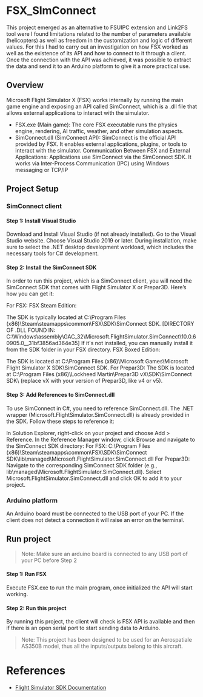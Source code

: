 # FSX_SImConnect

This project emerged as an alternative to FSUIPC extension and Link2FS tool were I found limitations related to the number of parameters available (helicopters) as well as freedom in the customization and logic of different values.
For this I had to carry out an investigation on how FSX worked as well as the existence of its API and how to connect to it through a client. Once the connection with the API was achieved, it was possible to extract the data and send it to an Arduino platform to give it a more practical use.

## Overview
Microsoft Flight Simulator X (FSX) works internally by running the main game engine and exposing an API called SimConnect, which is a .dll file that allows external applications to interact with the simulator.
- FSX.exe (Main game): The core FSX executable runs the physics engine, rendering, AI traffic, weather, and other simulation aspects.
- SimConnect.dll (SimConnect API): SimConnect is the official API provided by FSX. It enables external applications, plugins, or tools to interact with the simulator.
Communication Between FSX and External Applications: Applications use SimConnect via the SimConnect SDK. It works via Inter-Process Communication (IPC) using Windows messaging or TCP/IP

## Project Setup

### SimConnect client

#### Step 1: Install Visual Studio
Download and Install Visual Studio (if not already installed).
Go to the Visual Studio website.
Choose Visual Studio 2019 or later.
During installation, make sure to select the .NET desktop development workload, which includes the necessary tools for C# development.

#### Step 2: Install the SimConnect SDK
In order to run this project, which is a SimConnect client, you will need the SimConnect SDK that comes with Flight Simulator X or Prepar3D. Here’s how you can get it:

For FSX:
FSX Steam Edition:

The SDK is typically located at C:\Program Files (x86)\Steam\steamapps\common\FSX\SDK\SimConnect SDK\.
[DIRECTORY OF .DLL FOUND IN: C:\Windows\assembly\GAC_32\Microsoft.FlightSimulator.SimConnect\10.0.60905.0__31bf3856ad364e35]
If it's not installed, you can manually install it from the SDK folder in your FSX directory.
FSX Boxed Edition:

The SDK is located at C:\Program Files (x86)\Microsoft Games\Microsoft Flight Simulator X SDK\SimConnect SDK\.
For Prepar3D:
The SDK is located at C:\Program Files (x86)\Lockheed Martin\Prepar3D vX\SDK\SimConnect SDK\ (replace vX with your version of Prepar3D, like v4 or v5).

#### Step 3: Add References to SimConnect.dll
To use SimConnect in C#, you need to reference SimConnect.dll. The .NET wrapper (Microsoft.FlightSimulator.SimConnect.dll) is already provided in the SDK. Follow these steps to reference it:

In Solution Explorer, right-click on your project and choose Add > Reference.
In the Reference Manager window, click Browse and navigate to the SimConnect SDK directory:
For FSX: C:\Program Files (x86)\Steam\steamapps\common\FSX\SDK\SimConnect SDK\lib\managed\Microsoft.FlightSimulator.SimConnect.dll
For Prepar3D: Navigate to the corresponding SimConnect SDK folder (e.g., lib\managed\Microsoft.FlightSimulator.SimConnect.dll).
Select Microsoft.FlightSimulator.SimConnect.dll and click OK to add it to your project.

### Arduino platform

An Arduino board must be connected to the USB port of your PC. If the client does not detect a connection it will raise an error on the terminal.

## Run project

> Note: Make sure an arduino board is connected to any USB port of your PC before Step 2

#### Step 1: Run FSX
Execute FSX.exe to run the main program, once initialized the API will start working.

#### Step 2: Run this project
By running this project, the client will check is FSX API is available and then if there is an open serial port to start sending data to Arduino.

> Note: This project has been designed to be used for an Aerospatiale AS350B model, thus all the inputs/outputs belong to this aircraft.


# References
- [Flight Simulator SDK Documentation](https://docs.flightsimulator.com/flighting/html/Programming_Tools/Programming_APIs.htm)
